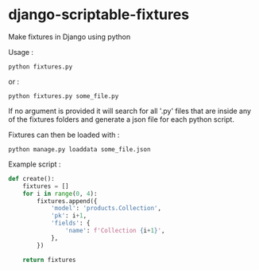 # django-scriptable-fixtures
Make fixtures in Django using python

Usage :
```
python fixtures.py
```
or :
```
python fixtures.py some_file.py
```

If no argument is provided it will search for all '.py' files that are inside any of the fixtures folders and generate a json file for each python script.

Fixtures can then be loaded with :
```
python manage.py loaddata some_file.json
```

Example script :
```python
def create():
    fixtures = []
    for i in range(0, 4):
        fixtures.append({
            'model': 'products.Collection',
            'pk': i+1,
            'fields': {
                'name': f'Collection {i+1}',
            },
        })

    return fixtures
```
